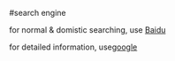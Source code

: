 #search engine

for normal & domistic searching, use [Baidu](https://www.baidu.com)

for detailed information, use[google](https://www.google.com)
